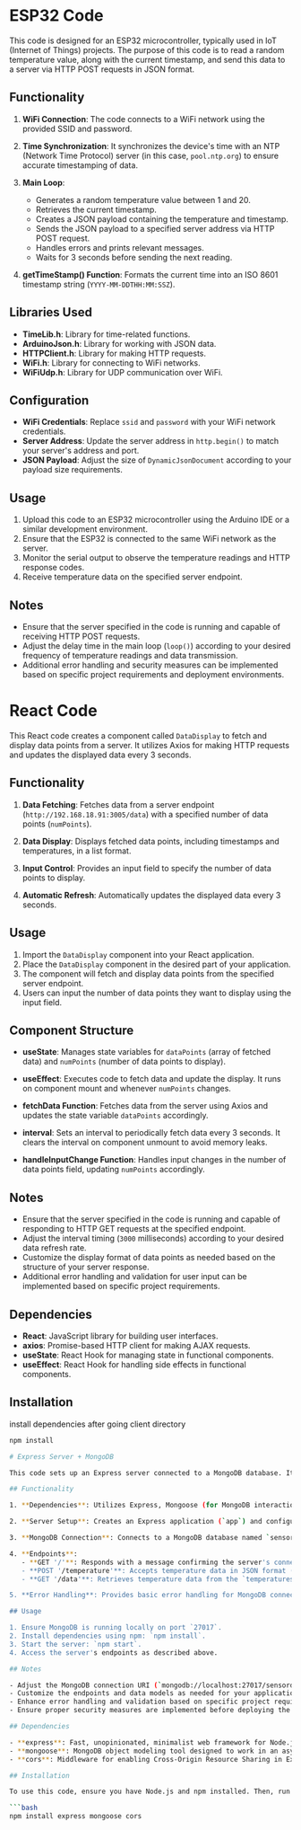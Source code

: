 # ESP32 Code

This code is designed for an ESP32 microcontroller, typically used in IoT (Internet of Things) projects. The purpose of this code is to read a random temperature value, along with the current timestamp, and send this data to a server via HTTP POST requests in JSON format.

## Functionality

1. **WiFi Connection**: The code connects to a WiFi network using the provided SSID and password.

2. **Time Synchronization**: It synchronizes the device's time with an NTP (Network Time Protocol) server (in this case, `pool.ntp.org`) to ensure accurate timestamping of data.

3. **Main Loop**:
   - Generates a random temperature value between 1 and 20.
   - Retrieves the current timestamp.
   - Creates a JSON payload containing the temperature and timestamp.
   - Sends the JSON payload to a specified server address via HTTP POST request.
   - Handles errors and prints relevant messages.
   - Waits for 3 seconds before sending the next reading.

4. **getTimeStamp() Function**: Formats the current time into an ISO 8601 timestamp string (`YYYY-MM-DDTHH:MM:SSZ`).

## Libraries Used

- **TimeLib.h**: Library for time-related functions.
- **ArduinoJson.h**: Library for working with JSON data.
- **HTTPClient.h**: Library for making HTTP requests.
- **WiFi.h**: Library for connecting to WiFi networks.
- **WiFiUdp.h**: Library for UDP communication over WiFi.

## Configuration

- **WiFi Credentials**: Replace `ssid` and `password` with your WiFi network credentials.
- **Server Address**: Update the server address in `http.begin()` to match your server's address and port.
- **JSON Payload**: Adjust the size of `DynamicJsonDocument` according to your payload size requirements.

## Usage

1. Upload this code to an ESP32 microcontroller using the Arduino IDE or a similar development environment.
2. Ensure that the ESP32 is connected to the same WiFi network as the server.
3. Monitor the serial output to observe the temperature readings and HTTP response codes.
4. Receive temperature data on the specified server endpoint.

## Notes

- Ensure that the server specified in the code is running and capable of receiving HTTP POST requests.
- Adjust the delay time in the main loop (`loop()`) according to your desired frequency of temperature readings and data transmission.
- Additional error handling and security measures can be implemented based on specific project requirements and deployment environments.

# React Code

This React code creates a component called `DataDisplay` to fetch and display data points from a server. It utilizes Axios for making HTTP requests and updates the displayed data every 3 seconds.

## Functionality

1. **Data Fetching**: Fetches data from a server endpoint (`http://192.168.18.91:3005/data`) with a specified number of data points (`numPoints`).

2. **Data Display**: Displays fetched data points, including timestamps and temperatures, in a list format.

3. **Input Control**: Provides an input field to specify the number of data points to display.

4. **Automatic Refresh**: Automatically updates the displayed data every 3 seconds.

## Usage

1. Import the `DataDisplay` component into your React application.
2. Place the `DataDisplay` component in the desired part of your application.
3. The component will fetch and display data points from the specified server endpoint.
4. Users can input the number of data points they want to display using the input field.

## Component Structure

- **useState**: Manages state variables for `dataPoints` (array of fetched data) and `numPoints` (number of data points to display).

- **useEffect**: Executes code to fetch data and update the display. It runs on component mount and whenever `numPoints` changes.

- **fetchData Function**: Fetches data from the server using Axios and updates the state variable `dataPoints` accordingly.

- **interval**: Sets an interval to periodically fetch data every 3 seconds. It clears the interval on component unmount to avoid memory leaks.

- **handleInputChange Function**: Handles input changes in the number of data points field, updating `numPoints` accordingly.

## Notes

- Ensure that the server specified in the code is running and capable of responding to HTTP GET requests at the specified endpoint.
- Adjust the interval timing (`3000` milliseconds) according to your desired data refresh rate.
- Customize the display format of data points as needed based on the structure of your server response.
- Additional error handling and validation for user input can be implemented based on specific project requirements.

## Dependencies

- **React**: JavaScript library for building user interfaces.
- **axios**: Promise-based HTTP client for making AJAX requests.
- **useState**: React Hook for managing state in functional components.
- **useEffect**: React Hook for handling side effects in functional components.

## Installation

install dependencies after going client directory
```bash
npm install 

# Express Server + MongoDB

This code sets up an Express server connected to a MongoDB database. It provides endpoints for saving and retrieving temperature data.

## Functionality

1. **Dependencies**: Utilizes Express, Mongoose (for MongoDB interaction), and CORS (Cross-Origin Resource Sharing) for handling HTTP requests.

2. **Server Setup**: Creates an Express application (`app`) and configures it to use JSON parsing and CORS.

3. **MongoDB Connection**: Connects to a MongoDB database named `sensordb` running locally on port `27017`.

4. **Endpoints**:
   - **GET '/'**: Responds with a message confirming the server's connection at `http://localhost:3005`.
   - **POST '/temperature'**: Accepts temperature data in JSON format (containing 'temp' and 'timestamp' fields) and saves it to the MongoDB collection named `temperatures`.
   - **GET '/data'**: Retrieves temperature data from the `temperatures` collection, sorted by timestamp in descending order, and limits the number of data points based on the `numPoints` query parameter.

5. **Error Handling**: Provides basic error handling for MongoDB connection errors and internal server errors during data saving and fetching.

## Usage

1. Ensure MongoDB is running locally on port `27017`.
2. Install dependencies using npm: `npm install`.
3. Start the server: `npm start`.
4. Access the server's endpoints as described above.

## Notes

- Adjust the MongoDB connection URI (`mongodb://localhost:27017/sensordb`) according to your MongoDB setup.
- Customize the endpoints and data models as needed for your application.
- Enhance error handling and validation based on specific project requirements.
- Ensure proper security measures are implemented before deploying the server to production.

## Dependencies

- **express**: Fast, unopinionated, minimalist web framework for Node.js.
- **mongoose**: MongoDB object modeling tool designed to work in an asynchronous environment.
- **cors**: Middleware for enabling Cross-Origin Resource Sharing in Express.

## Installation

To use this code, ensure you have Node.js and npm installed. Then, run the following command in your terminal:

```bash
npm install express mongoose cors
